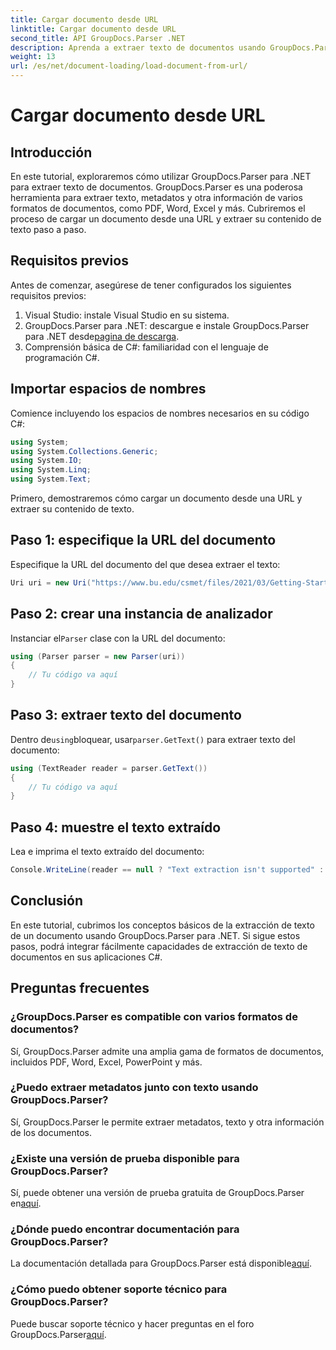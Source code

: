 ```yaml
---
title: Cargar documento desde URL
linktitle: Cargar documento desde URL
second_title: API GroupDocs.Parser .NET
description: Aprenda a extraer texto de documentos usando GroupDocs.Parser para .NET. Este tutorial cubre la carga de un documento desde una URL y la extracción de texto paso a paso.
weight: 13
url: /es/net/document-loading/load-document-from-url/
---
```


# Cargar documento desde URL

## Introducción
En este tutorial, exploraremos cómo utilizar GroupDocs.Parser para .NET para extraer texto de documentos. GroupDocs.Parser es una poderosa herramienta para extraer texto, metadatos y otra información de varios formatos de documentos, como PDF, Word, Excel y más. Cubriremos el proceso de cargar un documento desde una URL y extraer su contenido de texto paso a paso.
## Requisitos previos
Antes de comenzar, asegúrese de tener configurados los siguientes requisitos previos:
1. Visual Studio: instale Visual Studio en su sistema.
2.  GroupDocs.Parser para .NET: descargue e instale GroupDocs.Parser para .NET desde[pagina de descarga](https://releases.groupdocs.com/parser/net/).
3. Comprensión básica de C#: familiaridad con el lenguaje de programación C#.

## Importar espacios de nombres
Comience incluyendo los espacios de nombres necesarios en su código C#:
```csharp
using System;
using System.Collections.Generic;
using System.IO;
using System.Linq;
using System.Text;
```

Primero, demostraremos cómo cargar un documento desde una URL y extraer su contenido de texto.
## Paso 1: especifique la URL del documento
Especifique la URL del documento del que desea extraer el texto:
```csharp
Uri uri = new Uri("https://www.bu.edu/csmet/files/2021/03/Getting-Started-with-SQLite.pdf");
```
## Paso 2: crear una instancia de analizador
 Instanciar el`Parser` clase con la URL del documento:
```csharp
using (Parser parser = new Parser(uri))
{
    // Tu código va aquí
}
```
## Paso 3: extraer texto del documento
 Dentro de`using`bloquear, usar`parser.GetText()` para extraer texto del documento:
```csharp
using (TextReader reader = parser.GetText())
{
    // Tu código va aquí
}
```
## Paso 4: muestre el texto extraído
Lea e imprima el texto extraído del documento:
```csharp
Console.WriteLine(reader == null ? "Text extraction isn't supported" : reader.ReadToEnd());
```

## Conclusión
En este tutorial, cubrimos los conceptos básicos de la extracción de texto de un documento usando GroupDocs.Parser para .NET. Si sigue estos pasos, podrá integrar fácilmente capacidades de extracción de texto de documentos en sus aplicaciones C#.

## Preguntas frecuentes
### ¿GroupDocs.Parser es compatible con varios formatos de documentos?
Sí, GroupDocs.Parser admite una amplia gama de formatos de documentos, incluidos PDF, Word, Excel, PowerPoint y más.
### ¿Puedo extraer metadatos junto con texto usando GroupDocs.Parser?
Sí, GroupDocs.Parser le permite extraer metadatos, texto y otra información de los documentos.
### ¿Existe una versión de prueba disponible para GroupDocs.Parser?
 Sí, puede obtener una versión de prueba gratuita de GroupDocs.Parser en[aquí](https://releases.groupdocs.com/).
### ¿Dónde puedo encontrar documentación para GroupDocs.Parser?
 La documentación detallada para GroupDocs.Parser está disponible[aquí](https://tutorials.groupdocs.com/parser/net/).
### ¿Cómo puedo obtener soporte técnico para GroupDocs.Parser?
Puede buscar soporte técnico y hacer preguntas en el foro GroupDocs.Parser[aquí](https://forum.groupdocs.com/c/parser/17).